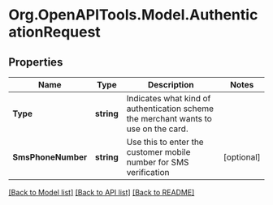 # Org.OpenAPITools.Model.AuthenticationRequest
## Properties

Name | Type | Description | Notes
------------ | ------------- | ------------- | -------------
**Type** | **string** | Indicates what kind of authentication scheme the merchant wants to use on the card. | 
**SmsPhoneNumber** | **string** | Use this to enter the customer mobile number for SMS verification | [optional] 

[[Back to Model list]](../README.md#documentation-for-models) [[Back to API list]](../README.md#documentation-for-api-endpoints) [[Back to README]](../README.md)

